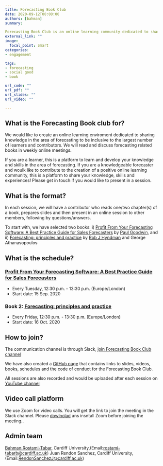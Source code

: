 ```yaml
---
title: Forecasting Book Club
date: 2020-09-12T00:00:00
authors: [bahman]
summary: 

Forecasting Book Club is an online learning community dedicated to sharing knowledge in the area of forecasting. We read and discuss forecasting related books every weekly. In each session, we have a contributor who presents a chapter/s of a book following by questions/answers.
external_link: ""
image:
  focal_point: Smart
categories:
- engagement

tags:
- forecasting
- social good
- book

url_code: ""
url_pdf: ""
url_slides: ""
url_video: ""

---
```


## What is the Forecasting Book club for?

We would like to create an online learning enviroment dedicated to sharing knowledge in the area of forecasting to be inclusive to the largest number of learners and contributors. We will read and discuss forecasting related books in weekly online meetings. 

If you are a learner, this is a platform to learn and develop your knowledge and skills in the area of forecasting. If you are a knowledgeable forecaster and woulk like to contribute to the creation of a positive online learning community, this is a platform to share your knowledge, skills and experiences! Please get in touch if you would like to present in a session.

## What is the format?

In each session, we will have a contributor who reads one/two chapter(s) of a book, prepares slides and then present in an online session to other members, following by questions/answers.

To start with, we have selected two books: i) [Profit From Your Forecasting Software: A Best Practice Guide for Sales Forecasters](https://www.amazon.co.uk/Profit-Your-Forecasting-Software-Forecasters/dp/1119414571) by [Paul Goodwin](https://twitter.com/PaulG00dwin), and ii) [Forecasting: principles and practice](https://otexts.com/fpp3/) by [Rob J Hyndman](https://twitter.com/robjhyndman) and George Athanasopoulos
 
## What is the schedule?

### [Profit From Your Forecasting Software: A Best Practice Guide for Sales Forecasters](https://www.amazon.co.uk/Profit-Your-Forecasting-Software-Forecasters/dp/1119414571)

- Every Tuesday, 12:30 p.m. - 13:30 p.m. (Europe/London)
- Start date: 15 Sep. 2020

### Book 2: [Forecasting: principles and practice](https://otexts.com/fpp3/)

- Every Friday, 12:30 p.m. - 13:30 p.m. (Europe/London)
- Start date: 16 Oct. 2020

## How to join?

 The communication channel is through Slack, [join Forecasting Book Club channel](https://join.slack.com/t/fbc-cv37548/shared_invite/zt-gqof1n3p-Xs2p261Iqyjrhg85tYfHHA)
 
We have also created a [GitHub page](https://github.com/Forecasting-for-Social-Good/Forecasting_Book_Club) that contains links to slides, videos, books, schedules and the code of conduct for the Forecasting Book Club.

All sessions are also recorded and would be uploaded after each session on [YouTube channel](https://www.youtube.com/channel/UCxEN0wXJJLBL-JZ6Z2GkUDw?view_as=subscriber)

## Video call platform

We use Zoom for video calls. You will get the link to join the meeting in the Slack channel. Please [dowlnolad]((https://zoom.us/)) ans insntall Zoom before joining the meeting..

## Admin team

[Bahman Rostami-Tabar](https://www.bahmanrt.com/), Cardiff University,(Email:rostami-tabarb@cardiff.ac.uk)
Juan Rendon Sanchez, Cardiff University,(Email:RendonSanchezJ@cardiff.ac.uk)
